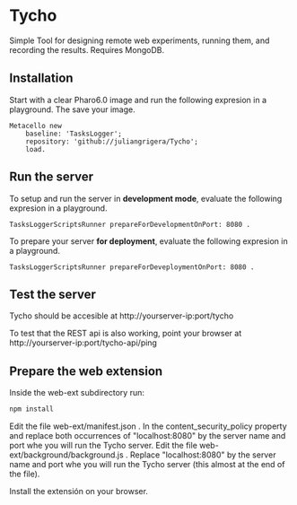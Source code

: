 # Tycho
Simple Tool for designing remote web experiments, running them, and recording the results.
Requires MongoDB.

## Installation
Start with a clear Pharo6.0 image and run the following expresion in a playground. The save your image. 
```smalltalk
Metacello new
	baseline: 'TasksLogger';
	repository: 'github://juliangrigera/Tycho';
	load.
```

## Run the server
To setup and run the server in __development mode__, evaluate the following expresion in a playground.

```smalltalk
TasksLoggerScriptsRunner prepareForDevelopmentOnPort: 8080 . 	
```

To prepare your server __for deployment__, evaluate the following expresion in a playground.

```smalltalk
TasksLoggerScriptsRunner prepareForDeveploymentOnPort: 8080 . 	
```

## Test the server
Tycho should be accesible at http://yourserver-ip:port/tycho

To test that the REST api is also working, point your browser at http://yourserver-ip:port/tycho-api/ping

## Prepare the web extension
Inside the web-ext subdirectory run:
```javascript
npm install
```
Edit the file web-ext/manifest.json . In the content_security_policy property and replace both occurrences of "localhost:8080" by the server name and port whe you will run the Tycho server.
Edit the file web-ext/background/background.js . Replace "localhost:8080" by the server name and port whe you will run the Tycho server (this almost at the end of the file).

Install the extensión on your browser. 
